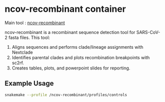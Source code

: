 # ncov-recombinant container

Main tool : [ncov-recombinant](https://github.com/ktmeaton/ncov-recombinant)

ncov-recombinant is a recombinant sequence detection tool for SARS-CoV-2 fasta files.
This tool:
1) Aligns sequences and performs clade/lineage assignments with Nextclade
2) Identifies parental clades and plots recombination breakpoints with sc2rf.
3) Creates tables, plots, and powerpoint slides for reporting.

## Example Usage

```bash
snakemake --profile /ncov-recombinant/profiles/controls
```
